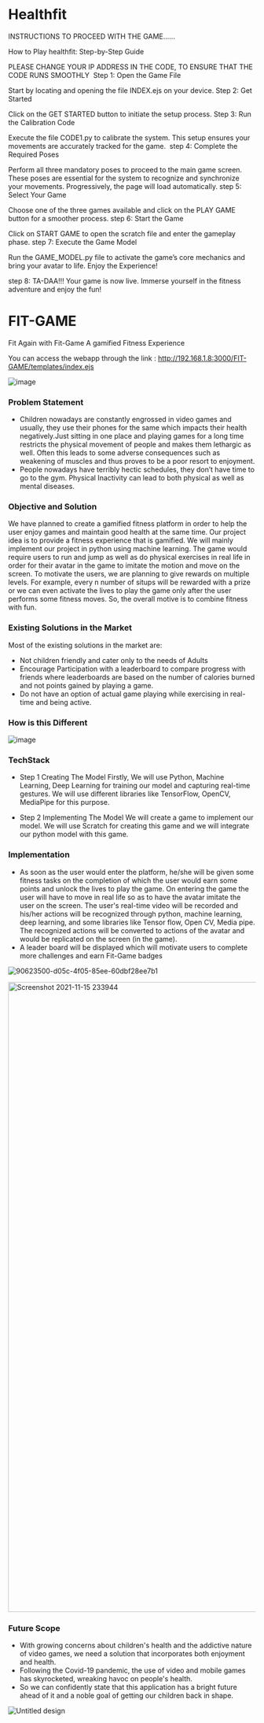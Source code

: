 # Healthfit

INSTRUCTIONS TO PROCEED WITH THE GAME......

How to Play healthfit: Step-by-Step Guide

PLEASE CHANGE YOUR IP ADDRESS IN THE CODE, TO ENSURE THAT THE CODE RUNS SMOOTHLY 
Step 1: Open the Game File

Start by locating and opening the file INDEX.ejs on your device.
Step 2: Get Started

Click on the GET STARTED button to initiate the setup process.
Step 3: Run the Calibration Code

Execute the file CODE1.py to calibrate the system. This setup ensures your movements are accurately tracked for the game.
 step 4: Complete the Required Poses

Perform all three mandatory poses to proceed to the main game screen. These poses are essential for the system to recognize and synchronize your movements. Progressively, the page will load automatically.
step 5: Select Your Game

Choose one of the three games available and click on the PLAY GAME button for a smoother process.
step 6: Start the Game

Click on START GAME to open the scratch file and enter the gameplay phase.
step 7: Execute the Game Model

Run the GAME_MODEL.py file to activate the game’s core mechanics and bring your avatar to life.
Enjoy the Experience!

step 8: TA-DAA!!! Your game is now live. Immerse yourself in the fitness adventure and enjoy the fun!


# FIT-GAME
Fit Again with Fit-Game
A gamified Fitness Experience

You can access the webapp through the link : http://192.168.1.8:3000/FIT-GAME/templates/index.ejs

![image](https://user-images.githubusercontent.com/75574159/141606917-f5a8caaa-9c9c-4b38-9bb0-b5485bc65d6b.png)


### Problem Statement
- Children nowadays are constantly engrossed in video games and usually, they use their phones for the same which impacts their health negatively.Just sitting in one place and playing games for a long time restricts the physical movement of people and makes them lethargic as well. Often this leads to some adverse consequences such as weakening of muscles and thus proves to be a poor resort to enjoyment.
- People nowadays have terribly hectic schedules, they don’t have time to go to the gym. Physical Inactivity can lead to both physical as well as mental diseases.

### Objective and Solution

We have planned to create a gamified fitness platform in order to help the user enjoy games and maintain good health at the same time. Our project idea is to provide a fitness experience that is gamified. We will mainly implement our project in python using machine learning. The game would require users to run and jump as well as do physical exercises in real life in order for their avatar in the game to imitate the motion and move on the screen. To motivate the users, we are planning to give rewards on multiple levels. For example, every n number of situps will be rewarded with a prize or we can even activate the lives to play the game only after the user performs some fitness moves. So, the overall motive is to combine fitness with fun.

### Existing Solutions in the Market

Most of the existing solutions in the market are:
- Not children friendly and cater only to the needs of Adults
- Encourage Participation with a leaderboard to compare progress with friends where leaderboards are based on the number of calories burned and not points gained by playing a game.
- Do not have an option of actual game playing while exercising in real-time and being active.

### How is this Different

![image](https://user-images.githubusercontent.com/75574159/141606968-06f3e026-efcf-4510-ba43-7f793773117b.png)


### TechStack

- Step 1 Creating The Model
Firstly, We will use Python, Machine Learning, Deep Learning for training our model and capturing real-time gestures. We will use different libraries like TensorFlow, OpenCV, MediaPipe for this purpose.

- Step 2 Implementing The Model
We will create a game to implement our model. We will use Scratch for creating this game and we will integrate our python model with this game.

### Implementation

- As soon as the user would enter the platform, he/she will be given some fitness tasks on the completion of which the user would earn some points and unlock the lives to play the game. 
On entering the game the user will have to move in real life so as to have the avatar imitate the user on the screen. The user's real-time video will be recorded and his/her actions will be recognized through python, machine learning, deep learning, and some libraries like Tensor flow, Open CV, Media pipe. The recognized actions will be converted to actions of the avatar and would be replicated on the screen (in the game).
- A leader board will be displayed which will motivate users to complete more challenges and earn Fit-Game badges

![90623500-d05c-4f05-85ee-60dbf28ee7b1](https://user-images.githubusercontent.com/76937237/141834624-da8a7519-86f7-4cc5-b8b0-418c3a975cb5.gif)

<img width="1280" alt="Screenshot 2021-11-15 233944" src="https://user-images.githubusercontent.com/76937237/141832672-1137919e-b156-4672-a57f-39ea80e4bf6e.png">


### Future Scope
- With growing concerns about children's health and the addictive nature of video games, we need a solution that incorporates both enjoyment and health.
- Following the Covid-19 pandemic, the use of video and mobile games has skyrocketed, wreaking havoc on people's health.
- So we can confidently state that this application has a bright future ahead of it and a noble goal of getting our children back in shape.


![Untitled design](https://user-images.githubusercontent.com/75574159/141607104-18671f83-67cb-4307-ac2e-c19e18099e31.jpg)

